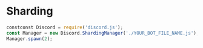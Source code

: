 # Sharding




```js
constconst Discord = require('discord.js'); 
const Manager = new Discord.ShardingManager('./YOUR_BOT_FILE_NAME.js');
Manager.spawn(2);
```
